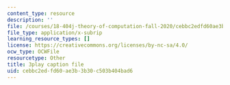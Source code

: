 ```yaml
---
content_type: resource
description: ''
file: /courses/18-404j-theory-of-computation-fall-2020/cebbc2edfd60ae3b3b30c503b404bad6_TTArY7ojshU.srt
file_type: application/x-subrip
learning_resource_types: []
license: https://creativecommons.org/licenses/by-nc-sa/4.0/
ocw_type: OCWFile
resourcetype: Other
title: 3play caption file
uid: cebbc2ed-fd60-ae3b-3b30-c503b404bad6
---
```

